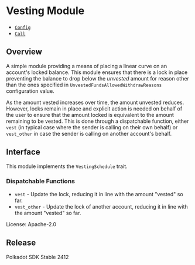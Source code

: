 # Vesting Module

- [`Config`](https://docs.rs/pallet-vesting/latest/pallet_vesting/pallet/trait.Config.html)
- [`Call`](https://docs.rs/pallet-vesting/latest/pallet_vesting/pallet/enum.Call.html)

## Overview

A simple module providing a means of placing a linear curve on an account's locked balance. This
module ensures that there is a lock in place preventing the balance to drop below the *unvested*
amount for reason other than the ones specified in `UnvestedFundsAllowedWithdrawReasons`
configuration value.

As the amount vested increases over time, the amount unvested reduces. However, locks remain in
place and explicit action is needed on behalf of the user to ensure that the amount locked is
equivalent to the amount remaining to be vested. This is done through a dispatchable function,
either `vest` (in typical case where the sender is calling on their own behalf) or `vest_other`
in case the sender is calling on another account's behalf.

## Interface

This module implements the `VestingSchedule` trait.

### Dispatchable Functions

- `vest` - Update the lock, reducing it in line with the amount "vested" so far.
- `vest_other` - Update the lock of another account, reducing it in line with the amount
  "vested" so far.

[`Call`]: ./enum.Call.html
[`Config`]: ./trait.Config.html

License: Apache-2.0


## Release

Polkadot SDK Stable 2412

